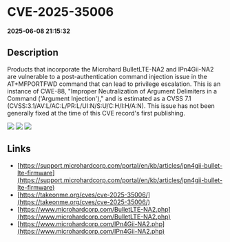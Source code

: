# CVE-2025-35006

**2025-06-08 21:15:32**

## Description
Products that incorporate the Microhard BulletLTE-NA2 and IPn4Gii-NA2 are vulnerable to a post-authentication command injection issue in the AT+MFPORTFWD command that can lead to privilege escalation. This is an instance of CWE-88, "Improper Neutralization of Argument Delimiters in a Command ('Argument Injection')," and is estimated as a CVSS 7.1 (CVSS:3.1/AV:L/AC:L/PR:L/UI:N/S:U/C:H/I:H/A:N). This issue has not been generally fixed at the time of this CVE record's first publishing.

![](https://img.shields.io/static/v1?label=Score&message=7.1&color=red)
![](https://img.shields.io/static/v1?label=Severity&message=HIGH&color=red)
![](https://img.shields.io/static/v1?label=CWE&message=SQL&color=green)

## Links
- [https://support.microhardcorp.com/portal/en/kb/articles/ipn4gii-bullet-lte-firmware](https://support.microhardcorp.com/portal/en/kb/articles/ipn4gii-bullet-lte-firmware)
- [https://takeonme.org/cves/cve-2025-35006/](https://takeonme.org/cves/cve-2025-35006/)
- [https://www.microhardcorp.com/BulletLTE-NA2.php](https://www.microhardcorp.com/BulletLTE-NA2.php)
- [https://www.microhardcorp.com/IPn4Gii-NA2.php](https://www.microhardcorp.com/IPn4Gii-NA2.php)
